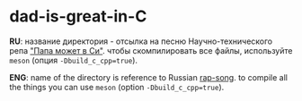 # dad-is-great-in-C

**RU**: название директория - отсылка на песню Научно-технического репа ["Папа может в Си"](https://youtu.be/cdX8r3ZSzN4).
чтобы скомпилировать все файлы, используйте `meson` (опция `-Dbuild_c_cpp=true`).

**ENG**: name of the directory is reference to Russian [rap-song](https://youtu.be/cdX8r3ZSzN4). to
compile all the things you can use `meson` (option `-Dbuild_c_cpp=true`).
